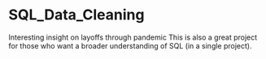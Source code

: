 # SQL_Data_Cleaning
Interesting insight on layoffs through pandemic 
This is also a great project for those who want a broader understanding of SQL (in a single project). 
